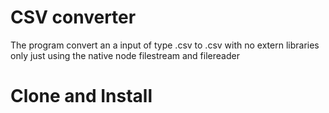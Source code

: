 # CSV converter

The program convert an a input of type .csv to .csv with no extern libraries only just using the
native node filestream and filereader

# Clone and Install
